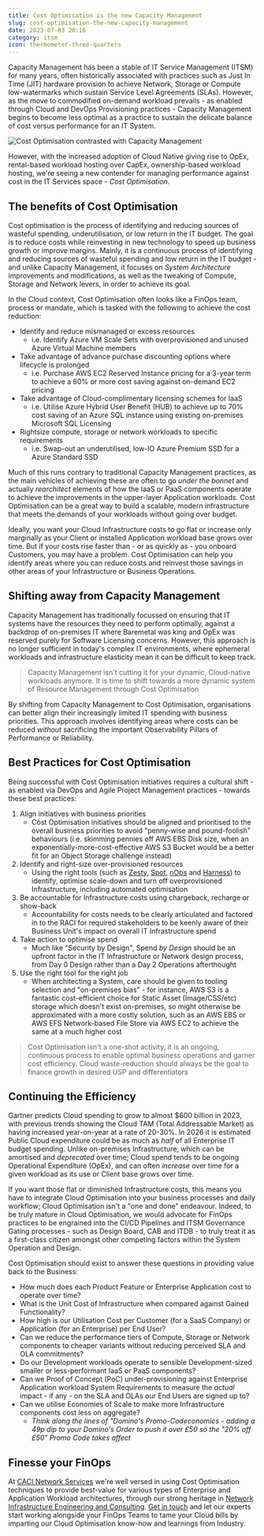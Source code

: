```yaml
---
title: Cost Optimisation is the new Capacity Management
slug: cost-optimisation-the-new-capacity-management
date: 2023-07-03 20:16
category: itsm
icon: thermometer-three-quarters
---
```


Capacity Management has been a stable of IT Service Management (ITSM) for many years, often historically associated with practices such as Just In Time (JIT) hardware provision to achieve Network, Storage or Compute low-watermarks which sustain Service Level Agreements (SLAs). However, as the move to commodified on-demand workload prevails - as enabled through Cloud and DevOps Provisioning practices - Capacity Management begins to become less optimal as a practice to sustain the delicate balance of cost versus performance for an IT System.

![Cost Optimisation contrasted with Capacity Management](img/cost-optimisation-capacity-management.jpg)

However, with the increased adoption of Cloud Native giving rise to OpEx, rental-based workload hosting over CapEx, ownership-based workload hosting, we're seeing a new contender for managing performance against cost in the IT Services space - _Cost Optimisation_.

## The benefits of Cost Optimisation
Cost optimisation is the process of identifying and reducing sources of wasteful spending, underutilisation, or low return in the IT budget. The goal is to reduce costs while reinvesting in new technology to speed up business growth or improve margins. Mainly, it is a continuous process of identifying and reducing sources of wasteful spending and low return in the IT budget - and unlike Capacity Management, it focuses on *System Architecture* improvements and modifications, as well as the tweaking of Compute, Storage and Network levers, in order to achieve its goal.

In the Cloud context, Cost Optimisation often looks like a FinOps team, process or mandate, which is tasked with the following to achieve the cost reduction:

* Identify and reduce mismanaged or excess resources
  * i.e. Identify Azure VM Scale Sets with overprovisioned and unused Azure Virtual Machine members
* Take advantage of advance purchase discounting options where lifecycle is prolonged
  * i.e. Purchase AWS EC2 Reserved Instance pricing for a 3-year term to achieve a 60% or more cost saving against on-demand EC2 pricing
* Take advantage of Cloud-complimentary licensing schemes for IaaS
  * i.e. Utilise Azure Hybrid User Benefit (HUB) to achieve up to 70% cost saving of an Azure SQL instance using existing on-premises Microsoft SQL Licensing
* Rightsize compute, storage or network workloads to specific requirements
  * i.e. Swap-out an underutilised, low-IO Azure Premium SSD for a Azure Standard SSD

Much of this runs contrary to traditional Capacity Management practices, as the main vehicles of achieving these are often to go _under the bonnet_ and actually _rearchitect_ elements of how the IaaS or PaaS components operate to achieve the improvements in the upper-layer Application workloads. Cost Optimisation can be a great way to build a scalable, modern infrastructure that meets the demands of your workloads without going over budget.

Ideally, you want your Cloud Infrastructure costs to go flat or increase only marginally as your Client or installed Application workload base grows over time. But if your costs rise faster than - or as quickly as - you onboard Customers, you may have a problem. Cost Optimisation can help you identify areas where you can reduce costs and reinvest those savings in other areas of your Infrastructure or Business Operations.

## Shifting away from Capacity Management
Capacity Management has traditionally focussed on ensuring that IT systems have the resources they need to perform optimally, against a backdrop of on-premises IT where Baremetal was king and OpEx was reserved purely for Software Licensing concerns. However, this approach is no longer sufficient in today's complex IT environments, where ephemeral workloads and infrastructure elasticity mean it can be difficult to keep track.

> Capacity Management isn't cutting it for your dynamic, Cloud-native workloads anymore. It is time to shift towards a more dynamic system of Resource Management through Cost Optimisation

By shifting from Capacity Management to Cost Optimisation, organisations can better align their increasingly limited IT spending with business priorities. This approach involves identifying areas where costs can be reduced _without_ sacrificing the important Observability Pillars of Performance or Reliability.

## Best Practices for Cost Optimisation
Being successful with Cost Optimisation initiatives requires a cultural shift - as enabled via DevOps and Agile Project Management practices - towards these best practices:

1. Align initiatives with business priorities
    * Cost Optimisation initiatives should be aligned and prioritised to the overall business priorities to avoid "penny-wise and pound-foolish" behaviours (i.e. skimming pennies off AWS EBS Disk size, when an exponentially-more-cost-effective AWS S3 Bucket would be a better fit for an Object Storage challenge instead)
2. Identify and right-size over-provisioned resources
    * Using the right tools (such as [Zesty](https://zesty.co), [Spot](https://spot.io), [nOps](https://www.nops.io) and [Harness](https://harness.io/products/cloud-cost/)) to identify, optimise scale-down and turn off overprovisioned Infrastructure, including automated optimisation
3. Be accountable for Infrastructure costs using chargeback, recharge or show-back
    * Accountability for costs needs to be clearly articulated and factored in to the RACI for required stakeholders to be keenly aware of their Business Unit's impact on overall IT Infrastructure spend
4. Take action to optimise spend
    * Much like "Security by Design", Spend _by Design_ should be an upfront factor in the IT Infrastructure or Network design process, from Day 0 Design rather than a Day 2 Operations afterthought
5. Use the right tool for the right job
    * When architecting a System, care should be given to tooling selection and "on-premises bias" - for instance, AWS S3 is a fantastic cost-efficient choice for Static Asset (Image/CSS/etc) storage which doesn't exist on-premises, so might otherwise be approximated with a more costly solution, such as an AWS EBS or AWS EFS Network-based File Store via AWS EC2 to achieve the same at a much higher cost

> Cost Optimisation isn't a one-shot activity, it is an ongoing, continuous process to enable optimal business operations and garner cost efficiency. Cloud waste-reduction should always be the goal to finance growth in desired USP and differentiators

## Continuing the Efficiency
Gartner predicts Cloud spending to grow to almost $600 billion in 2023, with previous trends showing the Cloud TAM (Total Addressable Market) as having increased year-on-year at a rate of 20-30%. In 2026 it is estimated Public Cloud expenditure could be as much as _half_ of all Enterprise IT budget spending. Unlike on-premises Infrastructure, which can be amortised and _deprecated_ over time; Cloud spend tends to be ongoing Operational Expenditure (OpEx), and can often _increase_ over time for a given workload as its use or Client base grows over time.

If you want those flat or diminished Infrastructure costs, this means you have to integrate Cloud Optimisation into your business processes and daily workflow; Cloud Optimisation isn't a "one and done" endeavour. Indeed, to be truly mature in Cloud Optimisation, we would advocate for FinOps practices to be engrained into the CI/CD Pipelines and ITSM Governance Gating processes - such as Design Board, CAB and ITDB - to truly treat it as a first-class citizen amongst other competing factors within the System Operation and Design.

Cost Optimisation should exist to answer these questions in providing value back to the Business:

* How much does each Product Feature or Enterprise Application cost to operate over time?
* What is the Unit Cost of Infrastructure when compared against Gained Functionality?
* How high is our Utilisation Cost per Customer (for a SaaS Company) or Application (for an Enterprise) per End User?
* Can we reduce the performance tiers of Compute, Storage or Network components to cheaper variants without reducing perceived SLA and OLA commitments?
* Do our Development workloads operate to sensible Development-sized smaller or less-performant IaaS or PaaS components?
* Can we Proof of Concept (PoC) under-provisioning against Enterprise Application workload System Requirements to measure the _actual_ impact - if any - on the SLA and OLAs our End Users are signed up to?
* Can we utilise Economies of Scale to make more Infrastructure components cost less on aggregate?
    * _Think along the lines of "Domino's Promo-Codeconomics - adding a 49p dip to your Domino's Order to push it over £50 so the "20% off £50" Promo Code takes affect_

## Finesse your FinOps
At [CACI Network Services](https://www.caci.co.uk/services/cloud-infrastructure/) we're well versed in using Cost Optimisation techniques to provide best-value for various types of Enterprise and Application Workload architectures, through our strong heritage in [Network Infrastructure Engineering and Consulting](https://www.caci.co.uk/services/network-infrastructure-consulting/). [Get in touch](https://www.caci.co.uk/contact/#contact-form) and let our experts start working alongside your FinOps Teams to tame your Cloud bills by imparting our Cloud Optimisation know-how and learnings from Industry.